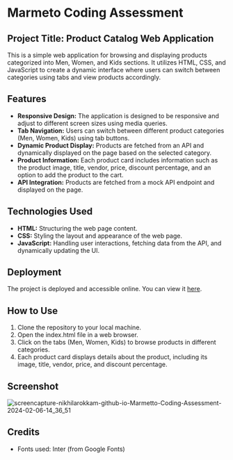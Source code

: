 # Marmeto Coding Assessment 
## Project Title: Product Catalog Web Application

This is a simple web application for browsing and displaying products categorized into Men, Women, and Kids sections. It utilizes HTML, CSS, and JavaScript to create a dynamic interface where users can switch between categories using tabs and view products accordingly.

## Features
- <b>Responsive Design:</b> The application is designed to be responsive and adjust to different screen sizes using media queries.
- <b>Tab Navigation:</b> Users can switch between different product categories (Men, Women, Kids) using tab buttons.
- <b>Dynamic Product Display:</b> Products are fetched from an API and dynamically displayed on the page based on the selected category.
- <b>Product Information:</b> Each product card includes information such as the product image, title, vendor, price, discount percentage, and an option to add the product to the cart.
- <b>API Integration:</b> Products are fetched from a mock API endpoint and displayed on the page.

## Technologies Used
- <b>HTML:</b> Structuring the web page content.
- <b>CSS:</b> Styling the layout and appearance of the web page.
- <b>JavaScript:</b> Handling user interactions, fetching data from the API, and dynamically updating the UI.

## Deployment
The project is deployed and accessible online. You can view it [here](https://nikhilarokkam.github.io/Marmetto-Coding-Assessment/). 

## How to Use
<ol>
   <li>Clone the repository to your local machine.</li>
   <li>Open the index.html file in a web browser.</li>
   <li>Click on the tabs (Men, Women, Kids) to browse products in different categories.</li>
   <li>Each product card displays details about the product, including its image, title, vendor, price, and discount percentage.</li>
</ol>

## Screenshot

![screencapture-nikhilarokkam-github-io-Marmetto-Coding-Assessment-2024-02-06-14_36_51](https://github.com/nikhilarokkam/Marmetto-Coding-Assessment/assets/115566678/ad57b795-b6be-4e72-8c51-6dd16cb2e27a)

## Credits
- Fonts used: Inter (from Google Fonts)
